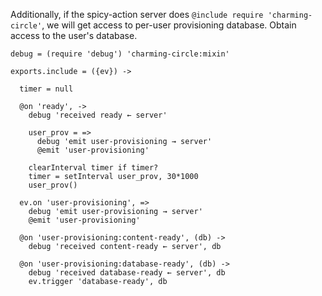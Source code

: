 Additionally, if the spicy-action server does `@include require 'charming-circle'`,
we will get access to per-user provisioning database.
Obtain access to the user's database.

    debug = (require 'debug') 'charming-circle:mixin'

    exports.include = ({ev}) ->

      timer = null

      @on 'ready', ->
        debug 'received ready ← server'

        user_prov = =>
          debug 'emit user-provisioning → server'
          @emit 'user-provisioning'

        clearInterval timer if timer?
        timer = setInterval user_prov, 30*1000
        user_prov()

      ev.on 'user-provisioning', =>
        debug 'emit user-provisioning → server'
        @emit 'user-provisioning'

      @on 'user-provisioning:content-ready', (db) ->
        debug 'received content-ready ← server', db

      @on 'user-provisioning:database-ready', (db) ->
        debug 'received database-ready ← server', db
        ev.trigger 'database-ready', db
